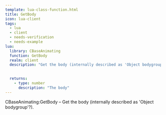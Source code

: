 ```yaml
---
template: lua-class-function.html
title: GetBody
icon: lua-client
tags:
  - lua
  - client
  - needs-verification
  - needs-example
lua:
  library: CBaseAnimating
  function: GetBody
  realm: client
  description: "Get the body (internally described as 'Object bodygroup'?)."
  
  
  returns:
    - type: number
      description: "The body"
---
```


<div class="lua__search__keywords">
CBaseAnimating:GetBody &#x2013; Get the body (internally described as 'Object bodygroup'?).
</div>
